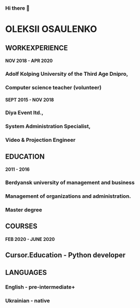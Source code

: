 ### Hi there 👋

# OLEKSII OSAULENKO

## WORKEXPERIENCE

#### NOV 2018 - APR 2020
### Adolf Kolping University of the Third Age Dnipro,
### Computer science teacher (volunteer)

#### SEPT 2015 - NOV 2018
### Diya Event ltd.,
### System Administration Specialist,
### Video & Projection Engineer

## EDUCATION

#### 2011 - 2016
### Berdyansk university of management and business
### Management of organizations and administration.
### Master degree

## COURSES

#### FEB 2020 - JUNE 2020
## Cursor.Education - Python developer

## LANGUAGES
### English - pre-intermediate+
### Ukrainian - native
<!--
**fisunens/fisunens** is a ✨ _special_ ✨ repository because its `README.md` (this file) appears on your GitHub profile.

Here are some ideas to get you started:

- 🔭 I’m currently working on ...
- 🌱 I’m currently learning ...
- 👯 I’m looking to collaborate on ...
- 🤔 I’m looking for help with ...
- 💬 Ask me about ...
- 📫 How to reach me: ...
- 😄 Pronouns: ...
- ⚡ Fun fact: ...
-->
